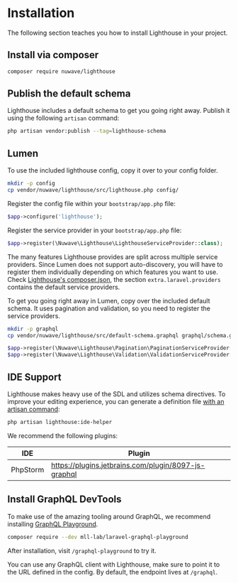 # Installation

The following section teaches you how to install Lighthouse in your project.

## Install via composer

```bash
composer require nuwave/lighthouse
```

## Publish the default schema

Lighthouse includes a default schema to get you going right away. Publish
it using the following `artisan` command:

```bash
php artisan vendor:publish --tag=lighthouse-schema
```

## Lumen

To use the included lighthouse config, copy it over to your config folder.

```bash
mkdir -p config
cp vendor/nuwave/lighthouse/src/lighthouse.php config/
```

Register the config file within your `bootstrap/app.php` file:

```php
$app->configure('lighthouse');
```

Register the service provider in your `bootstrap/app.php` file:

```php
$app->register(\Nuwave\Lighthouse\LighthouseServiceProvider::class);
```

The many features Lighthouse provides are split across multiple service providers.
Since Lumen does not support auto-discovery, you will have to register them individually
depending on which features you want to use. Check [Lighthouse's composer.json](https://github.com/nuwave/lighthouse/blob/master/composer.json),
the section `extra.laravel.providers` contains the default service providers.

To get you going right away in Lumen, copy over the included default schema.
It uses pagination and validation, so you need to register the service providers.

```bash
mkdir -p graphql
cp vendor/nuwave/lighthouse/src/default-schema.graphql graphql/schema.graphql
```

```php
$app->register(\Nuwave\Lighthouse\Pagination\PaginationServiceProvider::class);
$app->register(\Nuwave\Lighthouse\Validation\ValidationServiceProvider::class);
```

## IDE Support

Lighthouse makes heavy use of the SDL and utilizes schema directives.
To improve your editing experience, you can generate a definition file
[with an artisan command](../api-reference/commands.md#ide-helper):

```bash
php artisan lighthouse:ide-helper
```

We recommend the following plugins:

| IDE      | Plugin                                               |
| -------- | ---------------------------------------------------- |
| PhpStorm | https://plugins.jetbrains.com/plugin/8097-js-graphql |

## Install GraphQL DevTools

To make use of the amazing tooling around GraphQL, we recommend
installing [GraphQL Playground](https://github.com/mll-lab/laravel-graphql-playground).

```bash
composer require --dev mll-lab/laravel-graphql-playground
```

After installation, visit `/graphql-playground` to try it.

You can use any GraphQL client with Lighthouse, make sure to point it to the URL defined in
the config. By default, the endpoint lives at `/graphql`.

